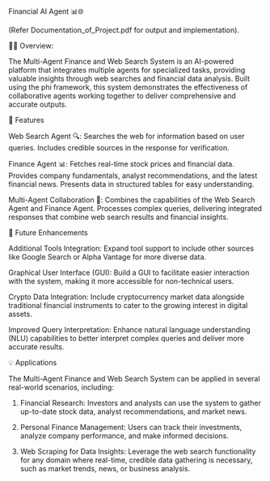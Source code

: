  Financial AI Agent 📊🌐

(Refer Documentation_of_Project.pdf for output and implementation).

🕵️‍♂️ Overview:

The Multi-Agent Finance and Web Search System is an AI-powered platform that integrates multiple agents for specialized tasks, providing valuable insights through web searches and financial data analysis. Built using the phi framework, this system demonstrates the effectiveness of collaborative agents working together to deliver comprehensive and accurate outputs.


🌟 Features

  Web Search Agent 🔍:
        Searches the web for information based on user queries.
        Includes credible sources in the response for verification.

   Finance Agent 📊:
        Fetches real-time stock prices and financial data.
        Provides company fundamentals, analyst recommendations, and the latest financial news.
        Presents data in structured tables for easy understanding.

  Multi-Agent Collaboration 🤖:
        Combines the capabilities of the Web Search Agent and Finance Agent.
        Processes complex queries, delivering integrated responses that combine web search results and financial insights.


🚨 Future Enhancements

  Additional Tools Integration:
        Expand tool support to include other sources like Google Search or Alpha Vantage for more diverse data.

  Graphical User Interface (GUI):
        Build a GUI to facilitate easier interaction with the system, making it more accessible for non-technical users.

  Crypto Data Integration:
        Include cryptocurrency market data alongside traditional financial instruments to cater to the growing interest in digital assets.

  Improved Query Interpretation:
        Enhance natural language understanding (NLU) capabilities to better interpret complex queries and deliver more accurate results.


💡 Applications

The Multi-Agent Finance and Web Search System can be applied in several real-world scenarios, including:

 1) Financial Research: Investors and analysts can use the system to gather up-to-date stock data, analyst recommendations, and market news.
  
 2) Personal Finance Management: Users can track their investments, analyze company performance, and make informed decisions.
  
 3) Web Scraping for Data Insights: Leverage the web search functionality for any domain where real-time, credible data gathering is necessary, such as market trends, news, or business analysis.




        
